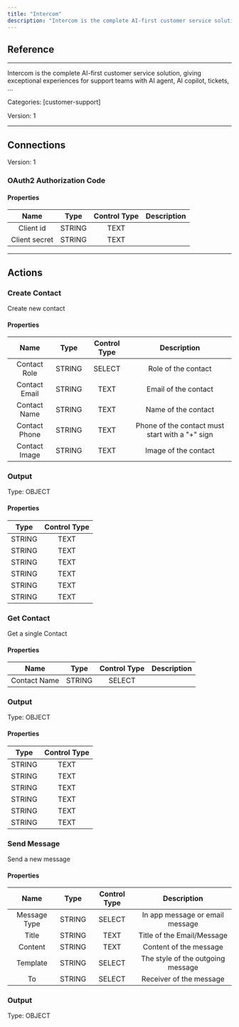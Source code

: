 ```yaml
---
title: "Intercom"
description: "Intercom is the complete AI-first customer service solution, giving exceptional experiences for support teams with AI agent, AI copilot, tickets, ..."
---
```

## Reference
<hr />

Intercom is the complete AI-first customer service solution, giving exceptional experiences for support teams with AI agent, AI copilot, tickets, ...


Categories: [customer-support]


Version: 1

<hr />



## Connections

Version: 1


### OAuth2 Authorization Code

#### Properties

|      Name      |     Type     |     Control Type     |     Description     |
|:--------------:|:------------:|:--------------------:|:-------------------:|
| Client id | STRING | TEXT  |  |
| Client secret | STRING | TEXT  |  |





<hr />





## Actions


### Create Contact
Create new contact

#### Properties

|      Name      |     Type     |     Control Type     |     Description     |
|:--------------:|:------------:|:--------------------:|:-------------------:|
| Contact Role | STRING | SELECT  |  Role of the contact  |
| Contact Email | STRING | TEXT  |  Email of the contact  |
| Contact Name | STRING | TEXT  |  Name of the contact  |
| Contact Phone | STRING | TEXT  |  Phone of the contact must start with a "+" sign  |
| Contact Image | STRING | TEXT  |  Image of the contact  |


### Output



Type: OBJECT


#### Properties

|     Type     |     Control Type     |
|:------------:|:--------------------:|
| STRING | TEXT  |
| STRING | TEXT  |
| STRING | TEXT  |
| STRING | TEXT  |
| STRING | TEXT  |
| STRING | TEXT  |






### Get Contact
Get a single Contact

#### Properties

|      Name      |     Type     |     Control Type     |     Description     |
|:--------------:|:------------:|:--------------------:|:-------------------:|
| Contact Name | STRING | SELECT  |  |


### Output



Type: OBJECT


#### Properties

|     Type     |     Control Type     |
|:------------:|:--------------------:|
| STRING | TEXT  |
| STRING | TEXT  |
| STRING | TEXT  |
| STRING | TEXT  |
| STRING | TEXT  |
| STRING | TEXT  |






### Send Message
Send a new message

#### Properties

|      Name      |     Type     |     Control Type     |     Description     |
|:--------------:|:------------:|:--------------------:|:-------------------:|
| Message Type | STRING | SELECT  |  In app message or email message  |
| Title | STRING | TEXT  |  Title of the Email/Message  |
| Content | STRING | TEXT  |  Content of the message  |
| Template | STRING | SELECT  |  The style of the outgoing message  |
| To | STRING | SELECT  |  Receiver of the message  |


### Output



Type: OBJECT








